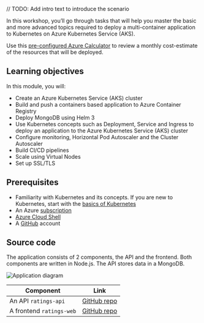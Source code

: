// TODO: Add intro text to introduce the scenario

In this workshop, you’ll go through tasks that will help you master the basic and more advanced topics required to deploy a multi-container application to Kubernetes on Azure Kubernetes Service (AKS).

Use this [pre-configured Azure Calculator](https://aka.ms/aks-workshop-estimate) to review a monthly cost-estimate of the resources that will be deployed.

## Learning objectives

In this module, you will:

- Create an Azure Kubernetes Service (AKS) cluster
- Build and push a containers based application to Azure Container Registry
- Deploy MongoDB using Helm 3
- Use Kubernetes concepts such as Deployment, Service and Ingress to deploy an application to the Azure Kubernetes Service (AKS) cluster
- Configure monitoring, Horizontal Pod Autoscaler and the Cluster Autoscaler
- Build CI/CD pipelines
- Scale using Virtual Nodes
- Set up SSL/TLS

## Prerequisites

- Familiarity with Kubernetes and its concepts. If you are new to Kubernetes, start with the [basics of Kubernetes](https://azure.microsoft.com/topic/what-is-kubernetes/)
- An Azure [subscription](https://azure.microsoft.com/free/services/kubernetes-service/)
- [Azure Cloud Shell](https://shell.azure.com)
- A [GitHub](https://github.com/join) account

## Source code

The application consists of 2 components, the API and the frontend. Both components are written in Node.js. The API stores data in a MongoDB.

![Application diagram](media/app-overview.png)

| Component                                          | Link                                                               |
|----------------------------------------------------|--------------------------------------------------------------------|
| An API `ratings-api`                   | [GitHub repo](https://github.com/MicrosoftDocs/mslearn-aks-workshop-ratings-api)             |
| A frontend `ratings-web`          | [GitHub repo](https://github.com/MicrosoftDocs/mslearn-aks-workshop-ratings-web)             |
